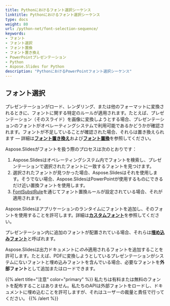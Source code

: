 ```yaml
---
title: Pythonにおけるフォント選択シーケンス
linktitle: Pythonにおけるフォント選択シーケンス
type: docs
weight: 80
url: /python-net/font-selection-sequence/
keywords:
- フォント
- フォント選択
- フォント置換
- フォント置き換え
- PowerPointプレゼンテーション
- Python
- Aspose.Slides for Python
description: "PythonにおけるPowerPointフォント選択シーケンス"
---
```


## フォント選択

プレゼンテーションがロード、レンダリング、または他のフォーマットに変換されるときに、フォントに関する特定のルールが適用されます。たとえば、プレゼンテーション（そのスライド）を画像に変換しようとする場合、プレゼンテーションのフォントがオペレーティングシステムで利用可能であるかどうかが確認されます。フォントが不足していることが確認された場合、それらは置き換えられます — 詳細は[**フォント置き換え**](https://docs.aspose.com/slides/python-net/font-replacement/)および[**フォント置換**](https://docs.aspose.com/slides/python-net/font-substitution/)を参照してください。

Aspose.Slidesがフォントを扱う際のプロセスは次のとおりです：

1. Aspose.Slidesはオペレーティングシステム内でフォントを検索し、プレゼンテーションで選択されたフォントに一致するフォントを見つけます。
2. 選択されたフォントが見つかった場合、Aspose.Slidesはそれを使用します。そうでない場合、Aspose.SlidesはPowerPointが使用するものにできるだけ近い置換フォントを使用します。
3. [FontSubstRule](https://reference.aspose.com/slides/python-net/aspose.slides/fontsubstrule/)を通じてフォント置換ルールが設定されている場合、それが適用されます。

Aspose.Slidesはアプリケーションのランタイムにフォントを追加し、そのフォントを使用することを許可します。詳細は[**カスタムフォント**](https://docs.aspose.com/slides/python-net/custom-font/)を参照してください。

プレゼンテーション内に追加のフォントが配置されている場合、それらは[**埋め込みフォント**](https://docs.aspose.com/slides/python-net/embedded-font/)と呼ばれます。

Aspose.Slidesは出力ドキュメントに*のみ*適用されるフォントを追加することを許可します。たとえば、PDFに変換しようとしているプレゼンテーションがシステムにないフォントと埋め込みフォントを含んでいる場合、必要なフォントを**外部フォント**として追加またはロードできます。

{{% alert title="注意" color="primary" %}} 
私たちは有料または無料のフォントを配布することはありません。私たちのAPIは外部フォントをロードし、ドキュメントに埋め込むことを許可しますが、それはユーザーの裁量と責任で行ってください。
{{% /alert %}}